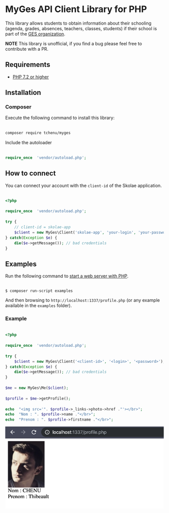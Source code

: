 # MyGes API Client Library for PHP #

This library allows students to obtain information about their schooling (agenda, grades, absences, teachers, classes, students) if their school is part of the [GES organization](https://www.myges.fr/).

**NOTE** This library is unofficial, if you find a bug please feel free to contribute with a PR. 

## Requirements ##

* [PHP 7.2 or higher](https://www.php.net/)

## Installation ##

### Composer

Execute the following command to install this library:

```sh

composer require tchenu/myges

```

Include the autoloader

```php

require_once  'vendor/autoload.php';

```

  ## How to connect ##

You can connect your account with the `client-id` of the Skolae application.

```php

<?php

require_once  'vendor/autoload.php';

try {
    // client-id = skolae-app
    $client = new MyGes\Client('skolae-app', 'your-login', 'your-password');
} catch(Exception $e) {
    die($e->getMessage()); // bad credentials
}
```

## Examples ##

Run the following command to [start a web server with PHP](https://www.php.net/manual/en/features.commandline.webserver.php). 
  

```

$ composer run-script examples

```

  

And then browsing to `http://localhost:1337/profile.php` (or any example available in the `examples` folder).

  

### Example ###

  

```php

<?php

require_once  'vendor/autoload.php';

try {
    $client = new MyGes\Client('<client-id>', '<login>', '<password>');
} catch(Exception $e) {
    die($e->getMessage()); // bad credentials
}

$me = new MyGes\Me($client);

$profile = $me->getProfile();

echo  "<img src='". $profile->_links->photo->href ."'></br>";
echo  "Nom : ". $profile->name ."</br>";
echo  "Prenom : ". $profile->firstname ."</br>";

```

![Profile](doc/images/profile.png)
